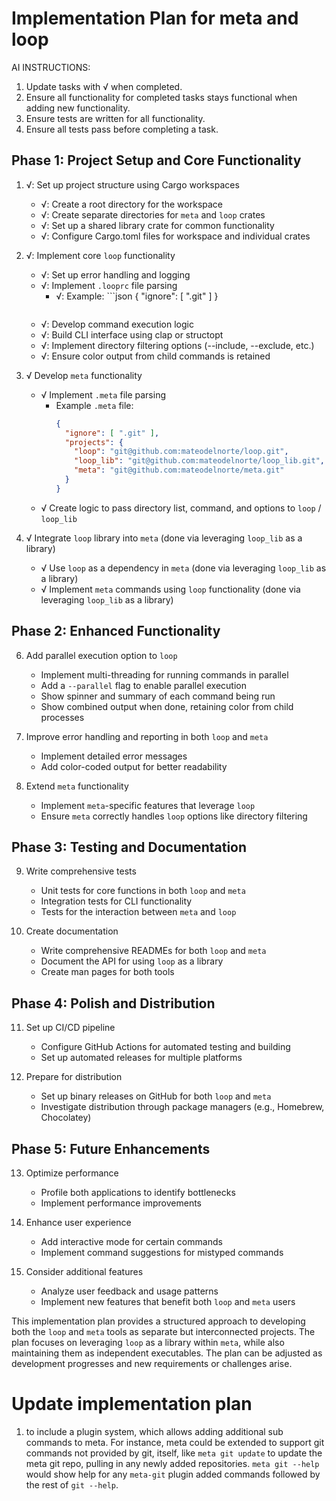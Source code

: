 # Implementation Plan for meta and loop

AI INSTRUCTIONS: 

1. Update tasks with √ when completed. 
2. Ensure all functionality for completed tasks stays functional when adding new functionality.
3. Ensure tests are written for all functionality.
4. Ensure all tests pass before completing a task.

## Phase 1: Project Setup and Core Functionality

1. √: Set up project structure using Cargo workspaces
   - √: Create a root directory for the workspace
   - √: Create separate directories for `meta` and `loop` crates
   - √: Set up a shared library crate for common functionality
   - √: Configure Cargo.toml files for workspace and individual crates

2. √: Implement core `loop` functionality
   - √: Set up error handling and logging
   - √: Implement `.looprc` file parsing
      - √: Example: ```json
        {
          "ignore": [ ".git" ]
        }
        ```
   - √: Develop command execution logic
   - √: Build CLI interface using clap or structopt
   - √: Implement directory filtering options (--include, --exclude, etc.)
   - √: Ensure color output from child commands is retained

3. √ Develop `meta` functionality
   - √ Implement `.meta` file parsing
      - Example `.meta` file:
        ```json
        {
          "ignore": [ ".git" ],
          "projects": {
            "loop": "git@github.com:mateodelnorte/loop.git",
            "loop_lib": "git@github.com:mateodelnorte/loop_lib.git",
            "meta": "git@github.com:mateodelnorte/meta.git"
          }
        }
        ```
   - √ Create logic to pass directory list, command, and options to `loop` / `loop_lib`

4. √ Integrate `loop` library into `meta` (done via leveraging `loop_lib` as a library)
   - √ Use `loop` as a dependency in `meta` (done via leveraging `loop_lib` as a library)
   - √ Implement `meta` commands using `loop` functionality (done via leveraging `loop_lib` as a library)

## Phase 2: Enhanced Functionality

6. Add parallel execution option to `loop`
   - Implement multi-threading for running commands in parallel
   - Add a `--parallel` flag to enable parallel execution
   - Show spinner and summary of each command being run
   - Show combined output when done, retaining color from child processes

7. Improve error handling and reporting in both `loop` and `meta`
   - Implement detailed error messages
   - Add color-coded output for better readability

8. Extend `meta` functionality
   - Implement `meta`-specific features that leverage `loop`
   - Ensure `meta` correctly handles `loop` options like directory filtering

## Phase 3: Testing and Documentation

9. Write comprehensive tests
   - Unit tests for core functions in both `loop` and `meta`
   - Integration tests for CLI functionality
   - Tests for the interaction between `meta` and `loop`

10. Create documentation
    - Write comprehensive READMEs for both `loop` and `meta`
    - Document the API for using `loop` as a library
    - Create man pages for both tools

## Phase 4: Polish and Distribution

11. Set up CI/CD pipeline
    - Configure GitHub Actions for automated testing and building
    - Set up automated releases for multiple platforms

12. Prepare for distribution
    - Set up binary releases on GitHub for both `loop` and `meta`
    - Investigate distribution through package managers (e.g., Homebrew, Chocolatey)

## Phase 5: Future Enhancements

13. Optimize performance
    - Profile both applications to identify bottlenecks
    - Implement performance improvements

14. Enhance user experience
    - Add interactive mode for certain commands
    - Implement command suggestions for mistyped commands

15. Consider additional features
    - Analyze user feedback and usage patterns
    - Implement new features that benefit both `loop` and `meta` users

This implementation plan provides a structured approach to developing both the `loop` and `meta` tools as separate but interconnected projects. The plan focuses on leveraging `loop` as a library within `meta`, while also maintaining them as independent executables. The plan can be adjusted as development progresses and new requirements or challenges arise.

# Update implementation plan

1. to include a plugin system, which allows adding additional sub commands to meta. For instance, meta could be extended to support git commands not provided by git, itself, like `meta git update` to update the meta git repo, pulling in any newly added repositories. `meta git --help` would show help for any `meta-git` plugin added commands followed by the rest of `git --help`. 
